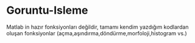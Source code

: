 # Goruntu-Isleme
Matlab in hazır fonksiyonları değildir,
tamamı kendim yazdığım kodlardan oluşan fonksiyonlar (açma,aşındırma,döndürme,morfoloji,histogram vs.)
